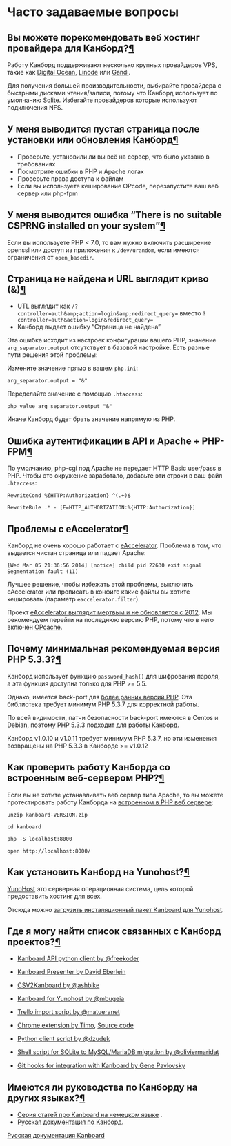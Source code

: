 Часто задаваемые вопросы
========================


Вы можете порекомендовать веб хостинг провайдера для Канборд?[¶](#can-you-recommend-a-web-hosting-provider-for-kanboard "Ссылка на этот заголовок")
---------------------------------------------------------------------------------------------------------------------------------------------------

Работу Канборд поддерживают несколько крупных провайдеров VPS, такие как [Digital Ocean](https://www.digitalocean.com/?refcode=4b541f47aae4), [Linode](https://www.linode.com/?r=4e381ac8a61116f40c60dc7438acc719610d8b11) или [Gandi](https://www.gandi.net/).

Для получения большей производительности, выбирайте провайдера с быстрыми дисками чтения/записи, потому что Канборд использует по умолчанию Sqlite. Избегайте провайдеров которые используют подключения NFS.


У меня выводится пустая страница после установки или обновления Канборд[¶](#i-get-a-blank-page-after-installing-or-upgrading-kanboard "Ссылка на этот заголовок")
-----------------------------------------------------------------------------------------------------------------------------------------------------------------

-   Проверьте, установили ли вы всё на сервер, что было указано в требованиях
-   Посмотрите ошибки в PHP и Apache логах
-   Проверьте права доступа к файлам
-   Если вы используете кеширование OPcode, перезапустите ваш веб сервер или php-fpm


У меня выводится ошибка “There is no suitable CSPRNG installed on your system”[¶](#i-have-the-error-there-is-no-suitable-csprng-installed-on-your-system "Ссылка на этот заголовок")
------------------------------------------------------------------------------------------------------------------------------------------------------------------------------------

Если вы используете PHP \< 7.0, то вам нужно включить расширение openssl или доступ из приложения к `/dev/urandom`, если имеются ограничения от `open_basedir`.


Страница не найдена и URL выглядит криво (&amp;)[¶](#page-not-found-and-the-url-seems-wrong-amp "Ссылка на этот заголовок")
---------------------------------------------------------------------------------------------------------------------------

-   UTL выглядит как `/?controller=auth&amp;action=login&amp;redirect_query=` вместо `?controller=auth&action=login&redirect_query=`
-   Канборд выдает ошибку “Страница не найдена”


Эта ошибка исходит из настроек конфигурации вашего PHP, значение `arg_separator.output` отсутствует в базовой настройке. Есть разные пути решения этой проблемы:

Измените значение прямо в вашем `php.ini`:


    arg_separator.output = "&"


Переделайте значение с помощью `.htaccess`:


    php_value arg_separator.output "&"


Иначе Канборд будет брать значение напрямую из PHP.



Ошибка аутентификации в API и Apache + PHP-FPM[¶](#authentication-failure-with-the-api-and-apache-php-fpm "Ссылка на этот заголовок")
-------------------------------------------------------------------------------------------------------------------------------------

По умолчанию, php-cgi под Apache не передает HTTP Basic user/pass в PHP. Чтобы это окружение заработало, добавьте эти строки в ваш файл `.htaccess`:



    RewriteCond %{HTTP:Authorization} ^(.+)$

    RewriteRule .* - [E=HTTP_AUTHORIZATION:%{HTTP:Authorization}]



Проблемы с eAccelerator[¶](#known-issues-with-eaccelerator "Ссылка на этот заголовок")
--------------------------------------------------------------------------------------

Канборд не очень хорошо работает с [eAccelerator](http://eaccelerator.net). Проблема в том, что выдается чистая страница или падает Apache:


    [Wed Mar 05 21:36:56 2014] [notice] child pid 22630 exit signal Segmentation fault (11)


Лучшее решение, чтобы избежать этой проблемы, выключить eAccelerator или прописать в конфиге какие файлы вы хотите кешировать (параметр `eaccelerator.filter`).



Проект [eAccelerator выглядит мертвым и не обновляется с 2012](https://github.com/eaccelerator/eaccelerator/commits/master). Мы рекомендуем перейти на последнюю версию PHP, потому что в него включен [OPcache](http://php.net/manual/en/intro.opcache.php).


Почему минимальная рекомендуемая версия PHP 5.3.3?[¶](#why-the-minimum-requirement-is-php-5-3-3 "Ссылка на этот заголовок")
---------------------------------------------------------------------------------------------------------------------------

Канборд использует функцию `password_hash()` для шифрования пароля, а эта функция доступна только для PHP \>= 5.5.

Однако, имеется back-port для [более ранних версий PHP](https://github.com/ircmaxell/password_compat#requirements). Эта библиотека требует минимум PHP 5.3.7 для корректной работы.

По всей видимости, патчи безопасности back-port имеются в Centos и Debian, поэтому PHP 5.3.3 подходит для работы Канборд.

Канборд v1.0.10 и v1.0.11 требует минимум PHP 5.3.7, но эти изменения возвращены на PHP 5.3.3 в Канборде \>= v1.0.12



Как проверить работу Канборда со встроенным веб-сервером PHP?[¶](#how-to-test-kanboard-with-the-php-built-in-web-server "Ссылка на этот заголовок")
---------------------------------------------------------------------------------------------------------------------------------------------------

Если вы не хотите устанавливать веб сервер типа Apache, то вы можете протестировать работу Канборда на [встроенном в PHP веб сервере](http://www.php.net/manual/en/features.commandline.webserver.php):


    unzip kanboard-VERSION.zip

    cd kanboard

    php -S localhost:8000

    open http://localhost:8000/



Как установить Канборд на Yunohost?[¶](#how-to-install-kanboard-on-yunohost "Ссылка на этот заголовок")
-------------------------------------------------------------------------------------------------------

[YunoHost](https://yunohost.org/) это серверная операционная система, цель которой предоставить хостинг для всех.

Отсюда можно [загрузить инсталяционный пакет Kanboard для Yunohost](https://github.com/mbugeia/kanboard_ynh).


Где я могу найти список связанных с Канборд проектов?[¶](#where-can-i-find-a-list-of-related-projects "Ссылка на этот заголовок")
---------------------------------------------------------------------------------------------------------------------------------

-   [Kanboard API python client by @freekoder]([https://github.com/freekoder/kanboard-py](https://github.com/freekoder/kanboard-py))

-   [Kanboard Presenter by David Eberlein](https://github.com/davideberlein/kanboard-presenter)

-   [CSV2Kanboard by @ashbike]([https://github.com/ashbike/csv2kanboard](https://github.com/ashbike/csv2kanboard))

-   [Kanboard for Yunohost by @mbugeia]([https://github.com/mbugeia/kanboard\_ynh](https://github.com/mbugeia/kanboard_ynh))

-   [Trello import script by @matueranet]([https://github.com/matueranet/kanboard-import-trello](https://github.com/matueranet/kanboard-import-trello))

-   [Chrome extension by Timo](https://chrome.google.com/webstore/detail/kanboard-quickmenu/akjbeplnnihghabpgcfmfhfmifjljneh?utm_source=chrome-ntp-icon), [Source code](https://github.com/BlueTeck/kanboard_chrome_extension)

-   [Python client script by @dzudek]([https://gist.github.com/fguillot/84c70d4928eb1e0cb374](https://gist.github.com/fguillot/84c70d4928eb1e0cb374))

-   [Shell script for SQLite to MySQL/MariaDB migration by @oliviermaridat]([https://github.com/oliviermaridat/kanboard-sqlite2mysql](https://github.com/oliviermaridat/kanboard-sqlite2mysql))

-   [Git hooks for integration with Kanboard by Gene Pavlovsky](https://github.com/gene-pavlovsky/kanboard-git-hooks)



Имеются ли руководства по Канборду на других языках?[¶](#are-there-some-tutorials-about-kanboard-in-other-languages "Ссылка на этот заголовок")
-----------------------------------------------------------------------------------------------------------------------------------------------

-   [Серия статей про Kanboard на немецком языке](http://demaya.de/wp/2014/07/kanboard-eine-jira-alternative-im-detail-installation/) .
-   [Русская документация по Канборд](http://kanboard.ru/doc/).



 






 



[Русская документация Kanboard](http://kanboard.ru/doc/)

